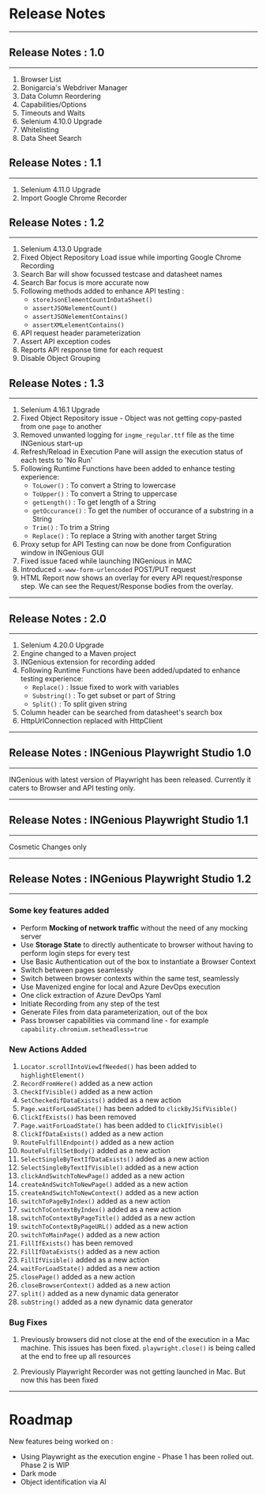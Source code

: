 # **Release Notes**  
-----------------------------------
## Release Notes : 1.0
---------------------------------------

1. Browser List
2. Bonigarcia's Webdriver Manager
3. Data Column Reordering
4. Capabilities/Options
5. Timeouts and Waits
6. Selenium 4.10.0 Upgrade
7. Whitelisting
8. Data Sheet Search

## Release Notes : 1.1
---------------------------------------

1. Selenium 4.11.0 Upgrade
2. Import Google Chrome Recorder

## Release Notes : 1.2
---------------------------------------

1. Selenium 4.13.0 Upgrade
2. Fixed Object Repository Load issue while importing Google Chrome Recording
3. Search Bar will show focussed testcase and datasheet names
4. Search Bar focus is more accurate now
5. Following methods added to enhance API testing :
    - `storeJsonElementCountInDataSheet()`
    - `assertJSONelementCount()`
    - `assertJSONelementContains()`
    - `assertXMLelementContains()`
6. API request header parameterization
7. Assert API exception codes
8. Reports API response time for each request
9. Disable Object Grouping    

## Release Notes : 1.3
---------------------------------------

1. Selenium 4.16.1 Upgrade
2. Fixed Object Repository issue - Object was not getting copy-pasted from one `page` to another
3. Removed unwanted logging for `ingme_regular.ttf` file as the time INGenious start-up
4. Refresh/Reload in Execution Pane will assign the execution status of each tests to 'No Run'
5. Following Runtime Functions have been added to enhance testing experience:
    - `ToLower()` : To convert a String to lowercase
    - `ToUpper()` : To convert a String to uppercase
    - `getLength()` : To get length of a String
    - `getOccurance()` : To get the number of occurance of a substring in a String
    - `Trim()` : To trim a String
    - `Replace()` : To replace a String with another target String
6. Proxy setup for API Testing can now be done from Configuration window in INGenious GUI
7. Fixed issue faced while launching INGenious in MAC
8. Introduced `x-www-form-urlencoded` POST/PUT request
9. HTML Report now shows an overlay for every API request/response step. We can see the Request/Response bodies from the overlay.

-------------------------------------------

## Release Notes : 2.0
---------------------------------------

1. Selenium 4.20.0 Upgrade
2. Engine changed to a Maven project
3. INGenious extension for recording added
4. Following Runtime Functions have been added/updated to enhance testing experience:   
    - `Replace()` : Issue fixed to work with variables
    - `Substring()` : To get subset or part of String
    - `Split()` : To split given string
5. Column header can be searched from datasheet's search box
6. HttpUrlConnection replaced with HttpClient 

-------------------------------------------

## Release Notes : INGenious Playwright Studio 1.0
---------------------------------------

INGenious with latest version of Playwright has been released. Currently it caters to Browser and API testing only. 

-------------------------------------------

## Release Notes : INGenious Playwright Studio 1.1
---------------------------------------

Cosmetic Changes only

-------------------------------------------

## Release Notes : INGenious Playwright Studio 1.2
---------------------------------------

### Some key features added

* Perform **Mocking of network traffic** without the need of any mocking server
* Use **Storage State** to directly authenticate to browser without having to perform login steps for every test
* Use Basic Authentication out of the box to instantiate a Browser Context
* Switch between pages seamlessly
* Switch between browser contexts within the same test, seamlessly
* Use Mavenized engine for local and Azure DevOps execution
* One click extraction of Azure DevOps Yaml
* Initiate Recording from any step of the test
* Generate Files from data parameterization, out of the box
* Pass browser capabilities via command line - for example `capability.chromium.setheadless=true`


### New Actions Added

1. `Locator.scrollIntoViewIfNeeded()` has been added to `highlightElement()`
2. `RecordFromHere()` added as a new action
3. `CheckIfVisible()` added as a new action
4. `SetCheckedifDataExists()` added as a new action
5. `Page.waitForLoadState()` has been added to `clickByJSifVisible()` 
6. `ClickIfExists()` has been removed
7. `Page.waitForLoadState()` has been added to `ClickIfVisible()`
8. `ClickIfDataExists()` added as a new action
9. `RouteFulfillEndpoint()` added as a new action
10. `RouteFulfillSetBody()` added as a new action
11. `SelectSingleByTextIfDataExists()` added as a new action
12. `SelectSingleByTextIfVisible()` added as a new action
13. `clickAndSwitchToNewPage()` added as a new action
14. `createAndSwitchToNewPage()` added as a new action
15. `createAndSwitchToNewContext()` added as a new action
16. `switchToPageByIndex()` added as a new action
17. `switchToContextByIndex()` added as a new action
18. `switchToContextByPageTitle()` added as a new action
19. `switchToContextByPageURL()` added as a new action
20. `switchToMainPage()` added as a new action
21. `FillIfExists()` has been removed
22. `FillIfDataExists()` added as a new action
23. `FillIfVisible()` added as a new action
24. `waitForLoadState()` added as a new action
25. `closePage()` added as a new action
26. `closeBrowserContext()` added as a new action
27. `split()` added as a new dynamic data generator
28. `subString()` added as a new dynamic data generator

### Bug Fixes

1. Previously browsers did not close at the end of the execution in a Mac machine. This issues has been fixed. `playwright.close()` is being called at the end to free up all resources

2. Previously Playwright Recorder was not getting launched in Mac. But now this has been fixed


-------------------------------------------

# **Roadmap** 

New features being worked on :

- Using Playwright as the execution engine - Phase 1 has been rolled out. Phase 2 is WIP
- Dark mode
- Object identification via AI